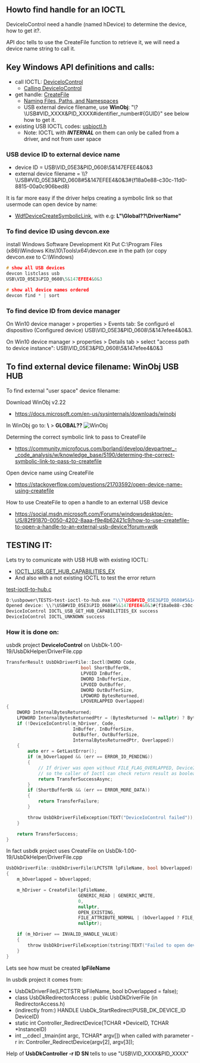 ## Howto find handle for an IOCTL

DeviceIoControl need a handle (named hDevice) to determine the device, how to get it?.

API doc tells to use the CreateFile function to retrieve it, we will need a device name string to call it.

## Key Windows API definitions and calls:
- call IOCTL: [DeviceIoControl](https://msdn.microsoft.com/es-es/library/windows/desktop/aa363216(v=vs.85).aspx)
    - [Calling DeviceIoControl](https://msdn.microsoft.com/es-es/library/windows/desktop/aa363147(v=vs.85).aspx)
- get handle: [CreateFile](https://msdn.microsoft.com/es-es/library/windows/desktop/aa363858(v=vs.85).aspx)
    - [Naming Files, Paths, and Namespaces](https://msdn.microsoft.com/es-es/library/windows/desktop/aa365247(v=vs.85).aspx)
    - USB external device filename, use **WinObj**: "\\?\USB#VID_XXXX&PID_XXXX#identifier_number#{GUID}" see below how to get it.
- existing USB IOCTL codes: [usbioctl.h](https://docs.microsoft.com/en-us/windows-hardware/drivers/ddi/content/usbioctl/)
    - Note: IOCTL with **_INTERNAL_** on them can only be called from a driver, and not from user space

### USB device ID to external device name

- device ID = USB\VID_05E3&PID_0608\5&147EFEE4&0&3
- external device filename = \\\\?\\USB#VID_05E3&PID_0608#5&147EFEE4&0&3#{f18a0e88-c30c-11d0-8815-00a0c906bed8}

It is far more easy if the driver helps creating a symbolic link so that usermode can open device by name:
- [WdfDeviceCreateSymbolicLink](https://docs.microsoft.com/en-us/windows-hardware/drivers/ddi/content/wdfdevice/nf-wdfdevice-wdfdevicecreatesymboliclink), with e.g: **L"\\Global??\\DriverName"**


### To find device ID using devcon.exe

install Windows Software Development Kit
Put C:\Program Files (x86)\Windows Kits\10\Tools\x64\devcon.exe in the path (or copy devcon.exe to C:\Windows)

```c
# show all USB devices
devcon listclass usb
USB\VID_05E3&PID_0608\5&147EFEE4&0&3

# show all device names ordered
devcon find * | sort
```

### To find device ID from device manager

On Win10 device manager > properties > Events tab:
Se configuró el dispositivo (Configured device) USB\VID_05E3&PID_0608\5&147efee4&0&3.

On Win10 device manager > properties > Details tab > select "access path to device instance":
USB\VID_05E3&PID_0608\5&147efee4&0&3


## To find external device filename: WinObj USB HUB

To find external "user space" device filename:

Download WinObj v2.22
- https://docs.microsoft.com/en-us/sysinternals/downloads/winobj

In WinObj go to: **\\** > **GLOBAL??**
![WinObj](https://github.com/manel3/usbpower/HOWTO/WinObj.png "WinObj")

Determing the correct symbolic link to pass to CreateFile
- https://community.microfocus.com/borland/develop/devpartner_-_code_analysis/w/knowledge_base/5190/determing-the-correct-symbolic-link-to-pass-to-createfile

Open device name using CreateFile
- https://stackoverflow.com/questions/21703592/open-device-name-using-createfile

How to use CreateFile to open a handle to an external USB device
- https://social.msdn.microsoft.com/Forums/windowsdesktop/en-US/82f91870-0050-4202-8aaa-f9e4b62421c9/how-to-use-createfile-to-open-a-handle-to-an-external-usb-device?forum=wdk


## TESTING IT:
Lets try to comunicate with USB HUB with existing IOCTL:
- [IOCTL_USB_GET_HUB_CAPABILITIES_EX](https://docs.microsoft.com/en-us/windows-hardware/drivers/ddi/content/usbioctl/ni-usbioctl-ioctl_usb_get_hub_capabilities_ex)
- And also with a not existing IOCTL to test the error return

[test-ioctl-to-hub.c](https://github.com/Manel3/usbpower/blob/master/TESTS/test-ioctl-to-hub.c)
``` c
D:\usbpower\TESTS>test-ioctl-to-hub.exe "\\?\USB#VID_05E3&PID_0608#5&147EFEE4&0&3#{f18a0e88-c30c-11d0-8815-00a0c906bed8}"
Opened device: \\?\USB#VID_05E3&PID_0608#5&147EFEE4&0&3#{f18a0e88-c30c-11d0-8815-00a0c906bed8}
DeviceIoControl IOCTL_USB_GET_HUB_CAPABILITIES_EX success
DeviceIoControl IOCTL_UNKNOWN success
```

### How it is done on:

usbdk project **DeviceIoControl** on UsbDk-1.00-19/UsbDkHelper/DriverFile.cpp

``` c
TransferResult UsbDkDriverFile::Ioctl(DWORD Code,
                            bool ShortBufferOk,
                            LPVOID InBuffer,
                            DWORD InBufferSize,
                            LPVOID OutBuffer,
                            DWORD OutBufferSize,
                            LPDWORD BytesReturned,
                            LPOVERLAPPED Overlapped)
{
    DWORD InternalBytesReturned;
    LPDWORD InternalBytesReturnedPtr = (BytesReturned != nullptr) ? BytesReturned : &InternalBytesReturned;
    if (!DeviceIoControl(m_hDriver, Code,
                         InBuffer, InBufferSize,
                         OutBuffer, OutBufferSize,
                         InternalBytesReturnedPtr, Overlapped))
    {
        auto err = GetLastError();
        if (m_bOverlapped && (err == ERROR_IO_PENDING))
        {
            // If driver was open without FILE_FLAG_OVERLAPPED, DeviceIoControl can't return ERROR_IO_PENDING,
            // so the caller of Ioctl can check return result as boolean
            return TransferSuccessAsync;
        }
        if (ShortBufferOk && (err == ERROR_MORE_DATA))
        {
            return TransferFailure;
        }

        throw UsbDkDriverFileException(TEXT("DeviceIoControl failed"));
    }

    return TransferSuccess;
}
```

In fact usbdk project uses CreateFile on UsbDk-1.00-19/UsbDkHelper/DriverFile.cpp

``` c
UsbDkDriverFile::UsbDkDriverFile(LPCTSTR lpFileName, bool bOverlapped)
{
    m_bOverlapped = bOverlapped;

    m_hDriver = CreateFile(lpFileName,
                           GENERIC_READ | GENERIC_WRITE,
                           0,
                           nullptr,
                           OPEN_EXISTING,
                           FILE_ATTRIBUTE_NORMAL | (bOverlapped ? FILE_FLAG_OVERLAPPED : 0),
                           nullptr);

    if (m_hDriver == INVALID_HANDLE_VALUE)
    {
        throw UsbDkDriverFileException(tstring(TEXT("Failed to open device symlink ")) + lpFileName);
    }
}
```
Lets see how must be created **lpFileName** 

In usbdk project it comes from: 
- UsbDkDriverFile(LPCTSTR lpFileName, bool bOverlapped = false);
- class UsbDkRedirectorAccess : public UsbDkDriverFile (in RedirectorAccess.h)
- (indirectly from:) HANDLE UsbDk_StartRedirect(PUSB_DK_DEVICE_ID DeviceID)
- static int Controller_RedirectDevice(TCHAR *DeviceID, TCHAR *InstanceID)
- int __cdecl _tmain(int argc, TCHAR* argv[]) when called with parameter -r in: Controller_RedirectDevice(argv[2], argv[3]);

Help of **UsbDkController -r ID SN** tells to use "USB\\VID_XXXX&PID_XXXX"

